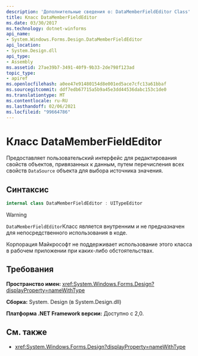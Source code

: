 ```yaml
---
description: 'Дополнительные сведения о: DataMemberFieldEditor Class'
title: Класс DataMemberFieldEditor
ms.date: 03/30/2017
ms.technology: dotnet-winforms
api_name:
- System.Windows.Forms.Design.DataMemberFieldEditor
api_location:
- System.Design.dll
api_type:
- Assembly
ms.assetid: 27ae39b7-3491-40f9-9b33-2de798f123ad
topic_type:
- apiref
ms.openlocfilehash: a0ee47e91480154d8e001ed5ace7cfc13a61bbaf
ms.sourcegitcommit: ddf7edb67715a5b9a45e3dd44536dabc153c1de0
ms.translationtype: MT
ms.contentlocale: ru-RU
ms.lasthandoff: 02/06/2021
ms.locfileid: "99664786"
---
```

# <a name="datamemberfieldeditor-class"></a>Класс DataMemberFieldEditor

Предоставляет пользовательский интерфейс для редактирования свойств объектов, привязанных к данным, путем перечисления всех свойств `DataSource` объекта для выбора источника значения.  
  
## <a name="syntax"></a>Синтаксис
  
```csharp
internal class DataMemberFieldEditor : UITypeEditor
```

> [!WARNING]
> `DataMemberFieldEditor`Класс является внутренним и не предназначен для непосредственного использования в коде.
>
> Корпорация Майкрософт не поддерживает использование этого класса в рабочем приложении при каких-либо обстоятельствах.

## <a name="requirements"></a>Требования

**Пространство имен:** <xref:System.Windows.Forms.Design?displayProperty=nameWithType>  
  
**Сборка:** System. Design (в System.Design.dll)  
  
**Платформа .NET Framework версии:** Доступно с 2,0.  
  
## <a name="see-also"></a>См. также

- <xref:System.Windows.Forms.Design?displayProperty=nameWithType>
